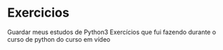# Exercicios
Guardar meus estudos de Python3
Exercícios que fui fazendo durante o curso de python do curso em vídeo
